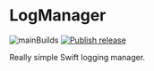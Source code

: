 # LogManager

![mainBuilds](https://github.com/github/docs/actions/workflows/main.yml/badge.svg?branch=main)
[![Publish release](https://github.com/nekonora/LogManager/actions/workflows/tagrelease.yml/badge.svg?branch=main)](https://github.com/nekonora/LogManager/actions/workflows/tagrelease.yml)

Really simple Swift logging manager.
